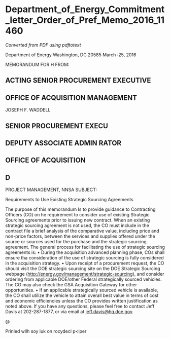 # Department_of_Energy_Commitment_letter_Order_of_Pref_Memo_2016_11460

_Converted from PDF using pdftotext_

Department of Energy
Washington, DC 20585
March :25, 2016

MEMORANDUM FOR H
FROM:
## ACTING SENIOR PROCUREMENT EXECUTIVE
## OFFICE OF ACQUISITION MANAGEMENT
JOSEPH F. WADDELL
## SENIOR PROCUREMENT EXECU
## DEPUTY ASSOCIATE ADMIN RATOR
## OFFICE OF ACQUISITION
## D
PROJECT MANAGEMENT, NNSA
SUBJECT:

Requirements to Use Existing Strategic Sourcing Agreements

The purpose of this memorandum Is to provide guidance to Contracting Officers (CO) on
he requirement to consider use of existing Strategic Sourcing agreements prior to
issuing new contract. When an existing strategic sourcing agreement is not used, the
CO must include in the contract file a brief analysis of the comparative value, including
price and non-price factors, between the services and supplies offered under the source
or sources used for the purchase and the strategic sourcing agreement.
The general process for facilitating the use of strategic sourcing agreements is:
• During the acquisition advanced planning phase, COs shall ensure tha
consideration of the use of strategic sourcing is fully considered in the
acquisition strategy.
• Upon receipt of a procurement request, the CO should visit the DOE strategic
sourcing site on the DOE Strategic Sourcing webpage
(http://energy.gov/management/strategic-sourcing), and consider ordering from
applicable DOE/other Federal strategically sourced vehicles. The CO may also
check the GSA Acquisition Gateway for other opportunities.
• If an applicable strategically sourced vehicle is available, the CO shall utilize the
vehicle to attain overall best value in terms of cost and economic efficiencies
unless the CO provides written justification as noted above.
If you have any questions, please feel free to contact Jeff Davis at 202-287-1877, or via
email at jeff.davis@hq.doe.gov.

@

Prinled wllh soy iuk on rocydecl p<iper

